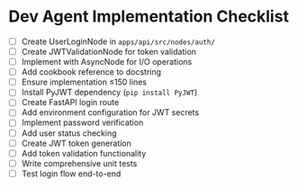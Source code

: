 # Dev Agent Implementation Checklist
- [ ] Create UserLoginNode in `apps/api/src/nodes/auth/`
- [ ] Create JWTValidationNode for token validation
- [ ] Implement with AsyncNode for I/O operations
- [ ] Add cookbook reference to docstring
- [ ] Ensure implementation ≤150 lines
- [ ] Install PyJWT dependency (`pip install PyJWT`)
- [ ] Create FastAPI login route
- [ ] Add environment configuration for JWT secrets
- [ ] Implement password verification
- [ ] Add user status checking
- [ ] Create JWT token generation
- [ ] Add token validation functionality
- [ ] Write comprehensive unit tests
- [ ] Test login flow end-to-end
